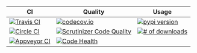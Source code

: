 | CI                                                                                                                                                                                                       | Quality                                                                                                                                                                                | Usage                                                                                                 |
|----------------------------------------------------------------------------------------------------------------------------------------------------------------------------------------------------------|----------------------------------------------------------------------------------------------------------------------------------------------------------------------------------------|-------------------------------------------------------------------------------------------------------|
| [![Travis CI](https://travis-ci.org/michaeljoseph/changes.svg?branch=master)](https://travis-ci.org/michaeljoseph/changes)                                                                               | [![codecov.io](https://codecov.io/github/michaeljoseph/changes/coverage.svg?branch=master)](https://codecov.io/github/michaeljoseph/changes?branch=master)                             | [![pypi version](https://img.shields.io/pypi/v/changes.svg)](https://pypi.python.org/pypi/changes)    |
| [![Circle CI](https://circleci.com/gh/michaeljoseph/changes/tree/master.svg?style=svg&circle-token=773a0b46ffcd27626f0ff3bef788ffe96d47e473)](https://circleci.com/gh/michaeljoseph/changes/tree/master) | [![Scrutinizer Code Quality](https://scrutinizer-ci.com/g/michaeljoseph/changes/badges/quality-score.png?b=master)](https://scrutinizer-ci.com/g/michaeljoseph/changes/?branch=master) | [![# of downloads](https://img.shields.io/pypi/dw/changes.svg)](https://pypi.python.org/pypi/changes) |
| [![Appveyor CI](https://ci.appveyor.com/api/projects/status/xy60i95qy7s83o91/branch/master?svg=true)](https://ci.appveyor.com/project/michaeljoseph/changes/branch/master)                               | [![Code Health](https://landscape.io/github/michaeljoseph/changes/master/landscape.png)](https://landscape.io/github/michaeljoseph/changes/master)                                     |                                                                                                       |
